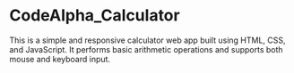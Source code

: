 # CodeAlpha_Calculator
This is a simple and responsive calculator web app built using HTML, CSS, and JavaScript. It performs basic arithmetic operations and supports both mouse and keyboard input.
